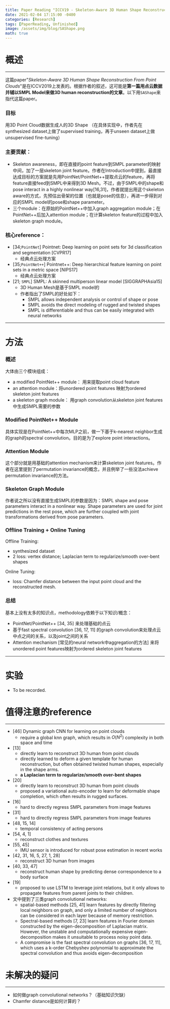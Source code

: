 ```yaml
---
title: Paper Reading "ICCV19 - Skeleton-Aware 3D Human Shape Reconstruction From Point Clouds"
date: 2021-02-04 17:15:00 -0400
categories: [Research]
tags: [PaperReading, Unfinished]
image: /assets/img/blog/SAShape.png
math: true
---
```


# 概述
---

这篇paper"_Skeleton-Aware 3D Human Shape Reconstruction From Point Clouds_"是在ICCV2019上发表的。根据作者的叙述，这可能是**第一篇用点云数据并辅以SMPL Model来做3D human reconstruction的文章**。以下用`SAShape`来指代这篇paper。

### 目标
用3D Point Cloud数据生成人的3D Shape （在具体实现中，作者先在synthesized dataset上做了supervised training，再于unseen dataset上做unsupervised fine-tuning）

### 主要贡献：
- Skeleton awareness，即在直接的point feature到SMPL parameter的映射中间，加了一层skeleton joint feature。作者在Introduction中提到，最直接达成目标的方案就是先用PointNet/PointNet++提取点云的feature，再将feature直接feed到SMPL中来得到3D Mesh。不过，由于SMPL中的shape和pose interact in a highly nonlinear way[16,31]，作者就提出用这个skeleton aware的方式，先预估出骨架的位置（也就是pose的信息），再进一步得到对应的SMPL model的pose和shape parameter。
- 三个module：在原始的PointNet++中加入graph aggregation module；在PointNet++后加入attention module；在计算skeleton feature的过程中加入skeleton graph module。

### 核心reference：
- [34;`PointNet`] Pointnet: Deep learning on point sets for 3d classiﬁcation and segmentation [CVPR17]
  - 经典点云处理方案
- [35;`PointNet++`] Pointnet++: Deep hierarchical feature learning on point sets in a metric space [NIPS17]
  - 经典点云处理方案
- [21; `SMPL`] SMPL: A skinned multiperson linear model [SIGGRAPHAsia15]
  - 3D Human Mesh是基于SMPL model的
  - 作者指出了SMPL的好处如下：
    - SMPL allows independent analysis or control of shape or pose
    - SMPL avoids the direct modeling of rugged and twisted shapes
    - SMPL is differentiable and thus can be easily integrated with neural networks

---

# 方法

### 概述

大体由三个模块组成：

- a modified PointNet++ module： 用来提取point cloud feature
- an attention module：将unordered point features 映射为ordered skeleton joint features
- a skeleton graph module： 用graph convolution从skeleton joint features中生成SMPL需要的参数

### Modified PointNet++ Module

具体实现是在PointNet++中每次MLP之前，做一下基于k-nearest neighbor生成的graph的spectral convolution。目的是为了explore point interactions。

### Attention Module

这个部分就是用基础的attention mechanism来计算skeleton joint features。作者在这里提到了permutation invariance的概念，并且例举了一些没法achieve permutation invariance的方法。

### Skeleton Graph Module

作者说之所以没有直接生成SMPL的参数是因为：SMPL shape and pose parameters interact in a nonlinear way. Shape parameters are used for joint predictions in the rest pose, which are further coupled with joint transformations derived from pose parameters.

### Offline Training + Online Tuning

Offline Training: 

- synthesized dataset
- 2 loss: vertex distance; Laplacian term to regularize/smooth over-bent shapes

Online Tuning:

- loss: Chamfer distance between the input point cloud and the reconstructed mesh.

### 总结

基本上没有太多的知识点，methodology依赖于以下知识/概念：

- PointNet/PointNet++ [34, 35] 来处理基础的点云
- 基于fast spectral convolution [36, 17, 11] 的graph convolution来处理点云中点之间的关系，以及joint之间的关系
- Attention mechanism [常见的neural network中aggregation的方法] 来将unordered point features映射为ordered skeleton joint features

---

# 实验

- To be recorded.

# 值得注意的reference
---

- [46] Dynamic graph CNN for learning on point clouds
  - require a global knn graph, which results in $O(N^2)$ complexity in both space and time
- [13]
  - directly learn to reconstruct 3D human from point clouds
  - directly learned to deform a given template for human reconstruction, but often obtained twisted human shapes, especially in the shape arms.
  - **a Laplacian term to regularize/smooth over-bent shapes**
- [20]
  - directly learn to reconstruct 3D human from point clouds
  - proposed a variational auto-encoder to learn for deformable shape completion, which often results in rugged surfaces.
- [16]
  - hard to directly regress SMPL parameters from image features
- [31]
  - hard to directly regress SMPL parameters from image features
- [48, 15, 14]
  - temporal consistency of acting persons
- [54, 4, 1]
  - reconstruct clothes and textures
- [55, 45]
  - IMU sensor is introduced for robust pose estimation in recent works
- [42, 31, 16, 5, 27, 1, 28]
  - reconstruct 3D human from images
- [40, 33, 47]
  - reconstruct human shape by predicting dense correspondence to a body surface
- [19]
  - proposed to use LSTM to leverage joint relations, but it only allows to propagate features from parent joints to their children.
- 文中提到了三类graph convolutional networks:
  - spatial-based methods [25, 41] learn features by directly filtering local neighbors on graph, and only a limited number of neighbors can be considered in each layer because of memory restriction.
  - Spectral-based methods [7, 23] learn features in Fourier domain constructed by the eigen-decomposition of Laplacian matrix. However, the unstable and computationally expensive eigen-decomposition makes it unsuitable to process noisy point data.
  - A compromise is the fast spectral convolution on graphs [36, 17, 11], which uses a k-order Chebyshev polynomial to approximate the spectral convolution and thus avoids eigen-decomposition



# 未解决的疑问
---
- 如何做graph convolutional networks？（基础知识欠缺）
- Chamfer distance是如何计算的？



